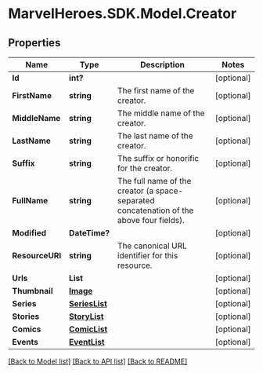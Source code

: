# MarvelHeroes.SDK.Model.Creator
## Properties

Name | Type | Description | Notes
------------ | ------------- | ------------- | -------------
**Id** | **int?** |  | [optional] 
**FirstName** | **string** | The first name of the creator. | [optional] 
**MiddleName** | **string** | The middle name of the creator. | [optional] 
**LastName** | **string** | The last name of the creator. | [optional] 
**Suffix** | **string** | The suffix or honorific for the creator. | [optional] 
**FullName** | **string** | The full name of the creator (a space-separated concatenation of the above four fields). | [optional] 
**Modified** | **DateTime?** |  | [optional] 
**ResourceURI** | **string** | The canonical URL identifier for this resource. | [optional] 
**Urls** | **List** |  | [optional] 
**Thumbnail** | [**Image**](Image.md) |  | [optional] 
**Series** | [**SeriesList**](SeriesList.md) |  | [optional] 
**Stories** | [**StoryList**](StoryList.md) |  | [optional] 
**Comics** | [**ComicList**](ComicList.md) |  | [optional] 
**Events** | [**EventList**](EventList.md) |  | [optional] 

[[Back to Model list]](../README.md#documentation-for-models) [[Back to API list]](../README.md#documentation-for-api-endpoints) [[Back to README]](../README.md)

